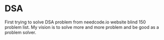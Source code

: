 # DSA
First trying to solve DSA problem from needcode.io website blind 150 problem list. My vision is to solve more and more problem and be good as a problem solver.
